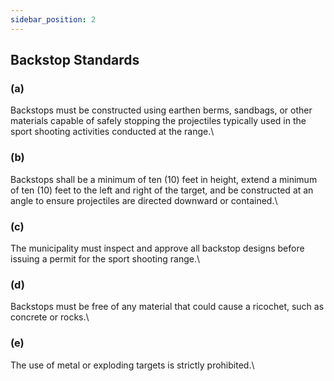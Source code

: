 ```yaml
---
sidebar_position: 2
---
```


## Backstop Standards

### (a)

Backstops must be constructed using earthen berms, sandbags, or other materials capable of safely stopping the projectiles typically used in the sport shooting activities conducted at the
range.\

### (b)

Backstops shall be a minimum of ten (10) feet in height, extend a minimum of ten (10) feet to the left and right of the target, and be constructed at an angle to ensure projectiles are directed
downward or contained.\

### (c)

The municipality must inspect and approve all backstop designs before issuing a permit for the sport shooting range.\

### (d)

Backstops must be free of any material that could cause a ricochet, such as concrete or rocks.\

### (e)

The use of metal or exploding targets is strictly prohibited.\
